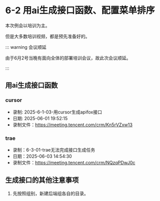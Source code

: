 # 6-2 用ai生成接口函数、配置菜单排序

本次例会以培训为主。

但是大多数培训视频，都是预先准备好的。

::: warning 会议顺延

由于6月2号当晚有面向全体的部署培训会议，故此次会议顺延。

:::

## 用ai生成接口函数

### cursor

- 录制: 2025-6-1-03-用cursor生成apifox接口
- 日期: 2025-06-01 19:52:15
- 录制文件：https://meeting.tencent.com/crm/Kn5rVZxw13

### trae

- 录制：6-3-01-trae无法完成接口生成任务
- 日期：2025-06-03 14:54:30
- 录制文件：https://meeting.tencent.com/crm/NQzqPDwJ0c

## 生成接口的其他注意事项

1. 先按照组别，新建后端组各自的目录。
